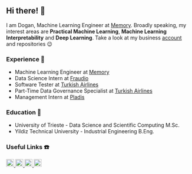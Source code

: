 ## Hi there! :wave:

I am Dogan, Machine Learning Engineer at [Memory](https://timelyapp.com/about). Broadly speaking, my interest areas are **Practical Machine Learning**, **Machine Learning Interpretability** and **Deep Learning**. Take a look at my business [account](https://github.com/doganMemory) and repositories :wink:

### Experience :construction_worker:
* Machine Learning Engineer at [Memory](https://timelyapp.com/about)
* Data Science Intern at [Fraudio](https://www.fraudio.com)
* Software Tester at [Turkish Airlines](https://www.turkishairlines.com/en-int/index.html)
* Part-Time Data Governance Specialist at [Turkish Airlines](https://www.turkishairlines.com/en-int/index.html)
* Management Intern at [Pladis](https://www.pladisglobal.com)

### Education :school:
* University of Trieste - Data Science and Scientific Computing M.Sc.
* Yildiz Technical University - Industrial Engineering B.Eng.

### Useful Links :telephone:

<a href="https://www.linkedin.com/in/dogancandemirbilek/">
   <img alt="Linkedin" src="https://user-images.githubusercontent.com/29048998/90065973-58005c80-dced-11ea-96d4-1f1076789995.png"
   width=21x">
</a>
<a href="https://stackoverflow.com/users/8078530/demirbilek">
  <img alt="Stackoverflow" src="https://user-images.githubusercontent.com/29048998/90065974-58005c80-dced-11ea-84f5-7cc2f2a36463.png"
  width=21x">
</a>
<a href="https://www.kaggle.com/demirbilek95">
  <img alt="Kaggle" src="https://user-images.githubusercontent.com/29048998/90065972-5767c600-dced-11ea-8dc2-49c5c07fd738.png"
  width=21x">
</a>
<a href="https://www.hackerrank.com/demirbilek">
  <img alt="Hackerrank" src="https://user-images.githubusercontent.com/29048998/90065968-56cf2f80-dced-11ea-94a3-5259fa1e3bee.png"
  width=21x">
</a>
